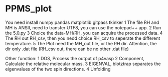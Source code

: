 # PPMS_plot
You need install numpy pandas matplotlib gitpass tkinker
1 The file RH and MH is ANSII, need to transfer UTF8, you can use the notepad++ app.
2 Run the 5.0.py
3 Choice the data-MH/RH, you can acquire the processed data.
4 The RH out RH_csv, then you nedd choice RH_csv to seperate the different temperature.
5 The Plot need the MH_out file, or the RH dir. Attention, the dir only .dat file (RH_csv out, there can be no other .dat file)

Other function:
1 DOS,  Process the output of p4vasp
2 Component,  Calculate the relative molecular mass.
3 EIGENVAL,  blotztrap separates the eigenvalues of the two spin directions.
4 Unfolding
